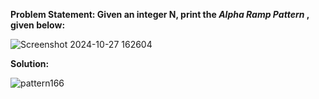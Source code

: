 __Problem Statement: Given an integer N, print the _Alpha Ramp Pattern_ , given below:__

![Screenshot 2024-10-27 162604](https://github.com/user-attachments/assets/13191616-b466-472e-a6a8-112169d531a0)

__Solution:__

![pattern166](https://github.com/user-attachments/assets/d28fcac1-637a-4b0f-99ab-fc76bf8d78c9)
